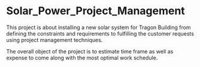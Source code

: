 # Solar_Power_Project_Management

This project is about installing a new solar system for Tragon Building from defining the constraints and requirements to 
fulfilling the customer requests using project management techniques.

The overall object of the project is to estimate time frame as well as expense to come along with the most optimal work schedule.
